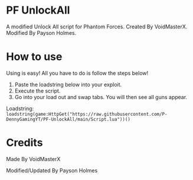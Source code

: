 # PF UnlockAll
A modified Unlock All script for Phantom Forces. Created By VoidMasterX. Modified By Payson Holmes.

# How to use

Using is easy! All you have to do is follow the steps below!

1. Paste the loadstring below into your exploit.
2. Execute the script.
3. Go into your load out and swap tabs. You will then see all guns appear.

Loadstring: ```loadstring(game:HttpGet("https://raw.githubusercontent.com/P-DennyGamingYT/PF-UnlockAll/main/Script.lua"))()```

# Credits

Made By VoidMasterX

Modified/Updated By Payson Holmes
